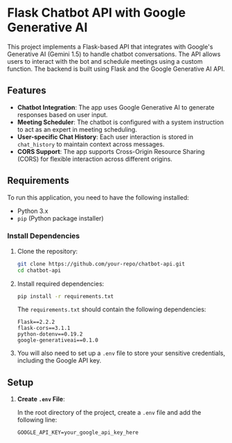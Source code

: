 # Flask Chatbot API with Google Generative AI

This project implements a Flask-based API that integrates with Google's Generative AI (Gemini 1.5) to handle chatbot conversations. The API allows users to interact with the bot and schedule meetings using a custom function. The backend is built using Flask and the Google Generative AI API.

## Features

- **Chatbot Integration**: The app uses Google Generative AI to generate responses based on user input.
- **Meeting Scheduler**: The chatbot is configured with a system instruction to act as an expert in meeting scheduling.
- **User-specific Chat History**: Each user interaction is stored in `chat_history` to maintain context across messages.
- **CORS Support**: The app supports Cross-Origin Resource Sharing (CORS) for flexible interaction across different origins.

## Requirements

To run this application, you need to have the following installed:

- Python 3.x
- `pip` (Python package installer)

### Install Dependencies

1. Clone the repository:

    ```bash
    git clone https://github.com/your-repo/chatbot-api.git
    cd chatbot-api
    ```

2. Install required dependencies:

    ```bash
    pip install -r requirements.txt
    ```

    The `requirements.txt` should contain the following dependencies:

    ```text
    Flask==2.2.2
    flask-cors==3.1.1
    python-dotenv==0.19.2
    google-generativeai==0.1.0
    ```

3. You will also need to set up a `.env` file to store your sensitive credentials, including the Google API key.

## Setup

1. **Create `.env` File**:
   
   In the root directory of the project, create a `.env` file and add the following line:

   ```env
   GOOGLE_API_KEY=your_google_api_key_here
